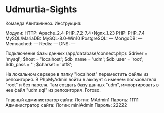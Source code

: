 # Udmurtia-Sights
Команда Авитаминоз. Инструкция:

Модули: 
  HTTP: Apache_2.4-PHP_7.2-7.4+Ngnx_1.23
  PHP: PHP_7.4
  MySQL/MariaDB: MySQL-8.0-Win10
  PostgreSQL: —
  MongoDB: —
  Memcached: —
  Redis: —
  DNS: —

Подключение базы данных (app/database/connect.php):
  $driver = 'mysql';
  $host = 'localhost';
  $db_name = 'udm';
  $db_user = 'root';
  $db_pass = '';
  $charset = 'utf8';

На локальном сервере в папку "localhost" переместить файлы из репозитория. 
В PhpMyAdmin войти в аккаунт с именем пользователя "root" и без пароля. 
Там создать базу данных "udm", импортировать в нее файл "udm.sql" из репозитория.
Готово.

Главный администратор сайта: 
  Логин: MAdmin1
  Пароль: 11111
Администратор сайта: 
  Логин: miniAdmin
  Пароль: 22222

